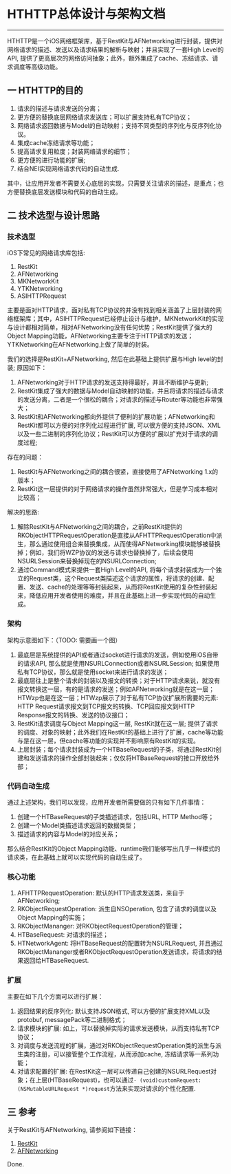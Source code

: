 # HTHTTP总体设计与架构文档

----

HTHTTP是一个iOS网络框架库，基于RestKit与AFNetworking进行封装，提供对网络请求的描述、发送以及请求结果的解析与映射；并且实现了一套High Level的API, 提供了更高层次的网络访问抽象；此外，额外集成了cache、冻结请求、请求调度等高级功能。

## 一 HTHTTP的目的
1. 请求的描述与请求发送的分离；
2. 更方便的替换底层网络请求发送库；可以扩展支持私有TCP协议；
3. 网络请求返回数据与Model的自动映射；支持不同类型的序列化与反序列化协议。
4. 集成cache冻结请求等功能；
5. 提高请求复用粒度；封装网络请求的细节；
6. 更方便的进行功能的扩展;
7. 结合NEI实现网络请求代码的自动生成.

其中，让应用开发者不需要关心底层的实现，只需要关注请求的描述，是重点；也方便替换底层发送模块和代码的自动生成。

## 二 技术选型与设计思路
### 技术选型
iOS下常见的网络请求库包括:

1. RestKit
2. AFNetworking
3. MKNetworkKit
4. YTKNetworking
5. ASIHTTPRequest

主要是面对HTTP请求，面对私有TCP协议的并没有找到相关涵盖了上层封装的网络框架库；其中，ASIHTTPRequest已经停止设计与维护，MKNetworkKit的实现与设计都相对简单，相对AFNetworking没有任何优势；RestKit提供了强大的Object Mapping功能，AFNetworking主要专注于HTTP请求的发送；YTKNetworking在AFNetworking上做了简单的封装。

我们的选择是RestKit+AFNetworking, 然后在此基础上提供扩展与High level的封装; 原因如下：

1. AFNetworking对于HTTP请求的发送支持得最好，并且不断维护与更新;
2. RestKit集成了强大的数据与Model自动映射的功能，并且将请求的描述与请求的发送分离，二者是一个很松的耦合；对请求的描述与Router等功能也非常强大；
3. RestKit和AFNetworking都向外提供了便利的扩展功能；AFNetworking和RestKit都可以方便的对序列化过程进行扩展, 可以很方便的支持JSON、XML以及一些二进制的序列化协议；RestKit可以方便的扩展以扩充对于请求的调度过程;

存在的问题：

1. RestKit与AFNetworking之间的耦合很紧，直接使用了AFNetworking 1.x的版本；
2. RestKit这一层提供的对于网络请求的操作虽然非常强大，但是学习成本相对比较高；

解决的思路:

1. 解除RestKit与AFNetworking之间的耦合，之前RestKit提供的RKObjectHTTPRequestOperation是直接从AFHTTPRequestOperation中派生，那么通过使用组合来替换集成，从而使得AFNetworking模块能够被替换掉；例如，我们将WZP协议的发送与请求也替换掉了，后续会使用NSURLSession来替换掉现在的NSURLConnection;
2. 通过Command模式来提供一套High Level的API, 将每个请求封装成为一个独立的Request类，这个Request类描述这个请求的属性，将请求的创建、配置、发送、cache的处理等等封装起来，从而将RestKit使用的复杂性封装起来，降低应用开发者使用的难度，并且在此基础上进一步实现代码的自动生成。

### 架构
架构示意图如下：（TODO: 需要画一个图）

1. 最底层是系统提供的API或者通过socket进行请求的发送，例如使用iOS自带的请求API, 那么就是使用NSURLConnection或者NSURLSession; 如果使用私有TCP协议，那么就是使用socket来进行请求的发送；
2. 最底层往上是整个请求的封装以及报文的转换；对于HTTP请求来说，就没有报文转换这一层，有的是请求的发送；例如AFNetworking就是在这一层；HTWzp也是在这一层；HTWzp展示了对于私有TCP协议扩展所需要的元素: HTTP Request请求报文到TCP报文的转换、TCP回应报文到HTTP Response报文的转换、发送的协议接口；
3. RestKit请求调度与Object Mapping这一层, RestKit就在这一层; 提供了请求的调度、对象的映射；此外我们在RestKit的基础上进行了扩展，cache等功能与是在这一层，但cache等功能的实现并不影响原有RestKit的实现。
4. 上层封装；每个请求封装成为一个HTBaseRequest的子类，将通过RestKit创建和发送请求的操作全部封装起来；仅仅将HTBaseRequest的接口开放给外部；

### 代码自动生成

通过上述架构，我们可以发现，应用开发者所需要做的只有如下几件事情：

1. 创建一个HTBaseRequest的子类描述请求，包括URL, HTTP Method等；
2. 创建一个Model类描述请求返回的数据类型；
3. 描述请求的内容与Model的对应关系；

那么结合RestKit的Object Mapping功能、runtime我们能够写出几乎一样模式的请求类，在此基础上就可以实现代码的自动生成了。

### 核心功能
1. AFHTTPRequestOperation: 默认的HTTP请求发送类，来自于AFNetworking;
2. RKObjectRequestOperation: 派生自NSOperation, 包含了请求的调度以及Object Mapping的实施；
3. RKObjectMananger: 对RKObjectRequestOperation的管理；
4. HTBaseRequest: 对请求的描述；
5. HTNetworkAgent: 将HTBaseRequest的配置转为NSURLRequest, 并且通过RKObjectMananger或者RKObjectRequestOperation发送请求，将请求的结果返回给HTBaseRequest.

### 扩展
主要在如下几个方面可以进行扩展：

1. 返回结果的反序列化: 默认支持JSON格式, 可以方便的扩展支持XML以及protobuf, messagePack等二进制格式；
2. 请求模块的扩展: 如上，可以替换掉实际的请求发送模块，从而支持私有TCP协议；
3. 对调度与发送流程的扩展，通过对RKObjectRequestOperation类的派生与派生类的注册，可以接管整个工作流程，从而添加cache, 冻结请求等一系列功能；
4. 对请求配置的扩展: 在RestKit这一层可以传递自己创建的NSURLRequest对象；在上层(HTBaseRequest)，也可以通过`- (void)customRequest:(NSMutableURLRequest *)request`方法来实现对请求的个性化配置.

## 三 参考

关于RestKit与AFNetworking, 请参阅如下链接：

1. [RestKit](https://github.com/RestKit/RestKit)
2. [AFNetworking](https://github.com/AFNetworking/AFNetworking)

Done. 

